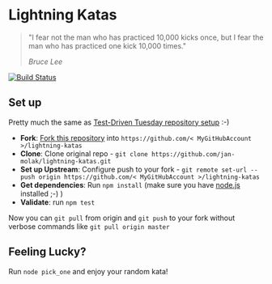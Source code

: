 Lightning Katas
===================

> "I fear not the man who has practiced 10,000 kicks once, but I fear the man who has practiced one kick 10,000 times."
>
> *Bruce Lee*

[![Build Status](https://travis-ci.org/jan-molak/lightning-katas.svg)](https://travis-ci.org/jan-molak/lightning-katas)

## Set up

Pretty much the same as [Test-Driven Tuesday repository setup](https://github.com/jan-molak/test-driven-tuesday/blob/master/README.md#workshop-setup) :-)

* **Fork**: [Fork this repository](https://github.com/jan-molak/lightning-katas/fork) into `https://github.com/< MyGitHubAccount >/lightning-katas`
* **Clone**: Clone original repo - `git clone https://github.com/jan-molak/lightning-katas.git`
* **Set up Upstream**: Configure push to your fork - `git remote set-url --push origin https://github.com/< MyGitHubAccount >/lightning-katas`
* **Get dependencies**: Run `npm install` (make sure you have [node.js](http://nodejs.org/) installed ;-) )
* **Validate**: run `npm test`

Now you can `git pull` from origin and `git push` to your fork without verbose commands like `git pull origin master`

## Feeling Lucky?

Run `node pick_one` and enjoy your random kata!
